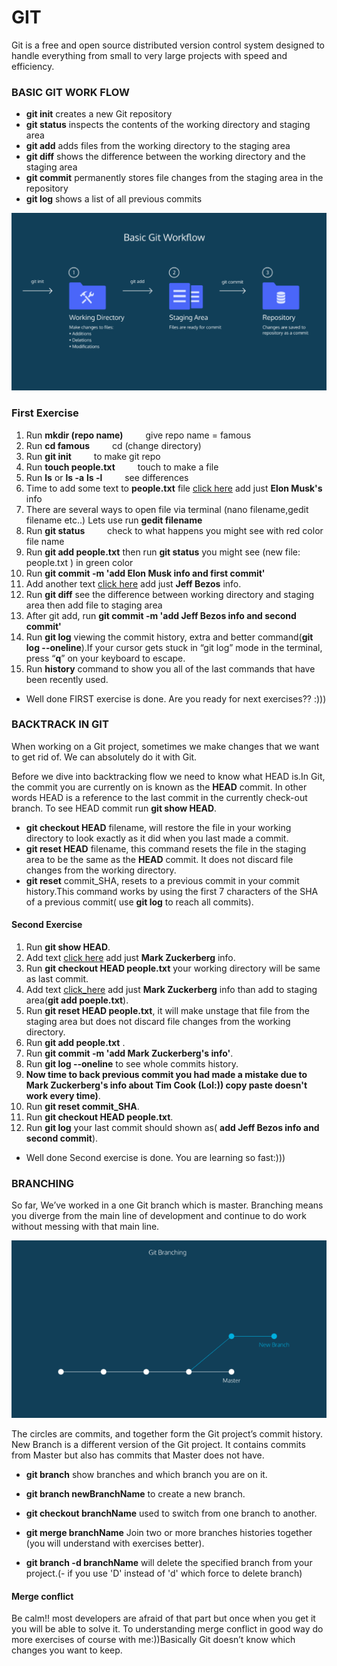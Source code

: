 # GIT

Git is a free and open source distributed version control system designed to handle everything from small to very large projects with speed and efficiency.

### BASIC GIT WORK FLOW 

* **git init** creates a new Git repository
* **git status** inspects the contents of the working directory and staging area
* **git add** adds files from the working directory to the staging area
* **git diff** shows the difference between the working directory and the staging area
* **git commit** permanently stores file changes from the staging area in the repository
* **git log** shows a list of all previous commits


![minipic](picture/gitworkflow.png)

### First Exercise

1. Run **mkdir (repo name)**   &emsp;&emsp;  give repo name = famous
2. Run **cd famous**           &emsp;&emsp;     cd (change directory) 
3. Run **git init**            &emsp;&emsp;     to make git repo
4. Run  **touch people.txt**    &emsp;&emsp;    touch to make a file 
5. Run **ls** or **ls -a** **ls -l**    &emsp;&emsp;  see differences
6. Time to add some text to **people.txt** file [click here](mostknown.html) add just **Elon Musk's** info 
7. There are several ways to open file via terminal (nano filename,gedit filename etc..) Lets use run **gedit filename**
8. Run **git status** &emsp;&emsp; check to what happens you might see with red color file name 
9. Run **git add people.txt**  then run **git status** you might see (new file:   people.txt ) in green color 
10. Run **git commit -m 'add Elon Musk info and first commit'**
11. Add another text [click here](mostknown.html.php) add just **Jeff Bezos** info.
12. Run **git diff** see the difference between working directory and staging area then add file to staging area
12. After git add, run **git commit -m 'add Jeff Bezos info and second commit'**
13. Run **git log**  viewing the commit history,  extra and better command(**git log --oneline**).If your cursor gets stuck in “git log” mode in the terminal, press “**q**” on your keyboard to escape.
14. Run **history** command to show you all of the last commands that have been recently used.

* Well done FIRST exercise is done. Are you ready for next exercises?? :)))


### BACKTRACK  IN GIT

When working on a Git project, sometimes we make changes that we want to get rid of. We can absolutely do it with Git.

Before we dive into backtracking flow we need to know what HEAD is.In Git, the commit you are currently on is known as the **HEAD** commit. In other words HEAD is a reference to the last commit in the currently check-out branch.
To see HEAD commit run **git show HEAD**.


* **git checkout HEAD** filename,  will restore the file in your working directory to look exactly as it did when you last made a commit.
* **git reset HEAD** filename, this command resets the file in the staging area to be the same as the **HEAD** commit. It does not discard file changes from the working directory.
* **git reset** commit_SHA, resets to a previous commit in your commit history.This command works by using the first 7 characters of the SHA of a previous commit( use **git log** to reach all commits).

####  Second Exercise

1. Run **git show HEAD**.
2. Add text [click here](mostknown.html) add just **Mark Zuckerberg** info.
3. Run **git checkout HEAD people.txt** your working directory will be same as last commit.
4. Add text [click_here](mostknown.html) add just **Mark Zuckerberg** info than add to staging area(**git add poeple.txt**).
5. Run **git reset HEAD people.txt**, it will make unstage that file from the staging area but does not discard file changes from the working directory.
6. Run **git add people.txt** .
7. Run **git commit -m 'add Mark Zuckerberg's info'**.
8. Run **git log --oneline** to see whole commits history.
9.  **Now time to back previous commit you had made a mistake due to Mark Zuckerberg's info about Tim Cook (Lol:)) copy paste doesn't work every time)**.
10. Run **git reset  commit_SHA**. 
11.  Run **git checkout HEAD people.txt**.
12. Run **git log** your last commit should shown as( **add Jeff Bezos info and second commit**).

* Well done Second exercise is done. You are learning so fast:)))

### BRANCHING
So far, We’ve worked in a one Git branch which is master. Branching means you diverge from the main line of development and continue to do work without messing with that main line.


![](picture/branch.png)

 The circles are commits, and together form the Git project’s commit history.
 New Branch is a different version of the Git project. It contains commits from Master but also has commits that Master does not have.


* **git branch** show branches and which branch you are on it.
* **git branch newBranchName** to create a new branch.

* **git checkout branchName** used to switch from one branch to another.
* **git merge branchName** Join two or more branches histories together (you will understand with exercises better).
* **git branch -d branchName** will delete the specified branch from your project.(- if you use 'D' instead of 'd' which force to delete branch)

#### Merge conflict
Be calm!! most developers are afraid of that part but once when you get it you will be able to solve it. To understanding merge conflict in good way do more exercises of course with me:))Basically Git doesn’t know which changes you want to keep.
